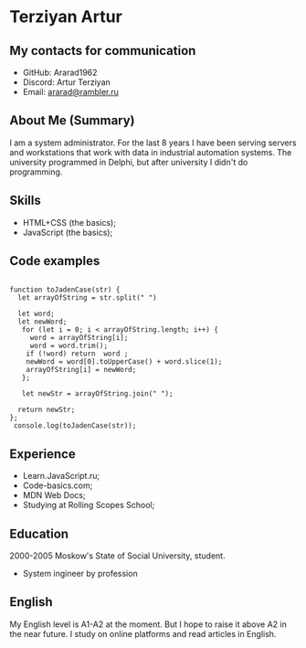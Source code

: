 # Terziyan Artur

## My contacts for communication
  * GitHub: Ararad1962
  * Discord: Artur Terziyan
  * Email: ararad@rambler.ru

## About Me (Summary)
I am a system administrator. For the last 8 years I have been serving servers and workstations that work with data in industrial automation systems.
The university programmed in Delphi, but after university I didn't do programming.

## Skills
 * HTML+CSS (the basics);
 * JavaScript (the basics);

## Code examples
``` let str ="How can mirrors be real if our eyes aren't real"

function toJadenCase(str) {
  let arrayOfString = str.split(" ")

  let word;
  let newWord;
   for (let i = 0; i < arrayOfString.length; i++) {
     word = arrayOfString[i];
     word = word.trim();
    if (!word) return  word ;
    newWord = word[0].toUpperCase() + word.slice(1);
    arrayOfString[i] = newWord; 
   };

   let newStr = arrayOfString.join(" ");

  return newStr;
};
 console.log(toJadenCase(str)); 
 ```

## Experience
  * Learn.JavaScript.ru;
  * Code-basics.com;
  * MDN Web Docs;
  * Studying at Rolling Scopes School;

## Education
 2000-2005 Moskow's State of Social University, student.
   * System ingineer by profession

## English
 My English level is A1-A2 at the moment. But I hope to raise it above A2 in the near future. I study on online platforms and read articles in English.
